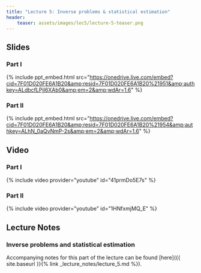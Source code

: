 ```yaml
---
title: "Lecture 5: Inverse problems & statistical estimation"
header:
    teaser: assets/images/lec5/lecture-5-teaser.png
---
```


## Slides


### Part I

{% include ppt_embed.html
src="https://onedrive.live.com/embed?cid=7F01D020FE6A1B20&amp;resid=7F01D020FE6A1B20%21951&amp;authkey=ALdbcfLPjI6XAb0&amp;em=2&amp;wdAr=1.6" %}


### Part II

{% include ppt_embed.html
src="https://onedrive.live.com/embed?cid=7F01D020FE6A1B20&amp;resid=7F01D020FE6A1B20%21954&amp;authkey=ALhN_0aQvNmP-2s&amp;em=2&amp;wdAr=1.6" %}

## Video 

### Part I

{% include video provider="youtube" id="41prmDo5E7s" %}

### Part II

{% include video provider="youtube" id="1HNfxmjMQ_E" %}

## Lecture Notes

### Inverse problems and statistical estimation

Accompanying notes for this part of the lecture can be found [here]({{ site.baseurl }}{% link _lecture_notes/lecture_5.md %}).